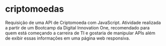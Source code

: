 # criptomoedas
Requisição de uma API de Criptomoeda com JavaScript. Atividade realizada a partir de um Bootcamp da Digital Innovation One, recomendado para quem está começando a carreira de TI e gostaria de manipular APIs além de exibir essas informações em uma página web responsiva.
